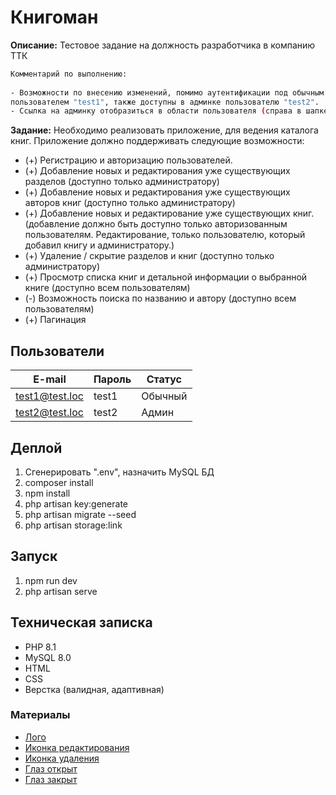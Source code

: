 # Книгоман  

__Описание:__ Тестовое задание на должность разработчика в компанию ТТК  

````sh  
Комментарий по выполнению:
  
- Возможности по внесению изменений, помимо аутентификации под обычным  
пользователем "test1", также доступны в админке пользователю "test2".  
- Ссылка на админку отобразиться в области пользователя (справа в шапке сайта)  
````

__Задание:__ Необходимо реализовать приложение, для ведения каталога книг. Приложение должно поддерживать следующие возможности:  
- (+) Регистрацию и авторизацию пользователей.  
- (+) Добавление новых и редактирования уже существующих разделов (доступно только администратору)  
- (+) Добавление новых и редактирования уже существующих авторов книг (доступно только администратору)  
- (+) Добавление новых и редактирование уже существующих книг. (добавление должно быть доступно только авторизованным пользователям. Редактирование, только пользователю, который добавил книгу и администратору.)  
- (+) Удаление / скрытие разделов и книг (доступно только администратору)  
- (+) Просмотр списка книг и детальной информации о выбранной книге (доступно всем пользователям)  
- (-) Возможность поиска по названию и автору (доступно всем пользователям)  
- (+) Пагинация  

## Пользователи

| E-mail         | Пароль | Статус |
|----------------|--------|-------|
| test1@test.loc | test1 | Обычный |
| test2@test.loc | test2 | Админ |


## Деплой

1. Сгенерировать ".env", назначить MySQL БД
2. composer install
3. npm install
4. php artisan key:generate
5. php artisan migrate --seed
6. php artisan storage:link


## Запуск

1. npm run dev
2. php artisan serve


## Техническая записка  

- PHP 8.1  
- MySQL 8.0  
- HTML  
- CSS  
- Верстка (валидная, адаптивная)  


### Материалы  

- [Лого](https://www.svgrepo.com/svg/492785/book-and-person-summer)  
- [Иконка редактирования](https://www.svgrepo.com/svg/505639/edit-4)  
- [Иконка удаления](https://www.svgrepo.com/svg/505621/cross-circle)  
- [Глаз открыт](https://www.svgrepo.com/svg/522528/eye)  
- [Глаз закрыт](https://www.svgrepo.com/svg/522530/eye-off)  


